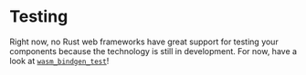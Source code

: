 # Testing

Right now, no Rust web frameworks have great support for testing your components because the technology is still in development. For now, have a look at [`wasm_bindgen_test`](https://rustwasm.github.io/wasm-bindgen/wasm-bindgen-test/index.html)!
